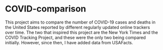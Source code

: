 # COVID-comparison
This project aims to compare the number of COVID-19 cases and deaths in the United States reported by different regularly updated online trackers over time. The two that inspired this project are the New York Times and the COVID Tracking Project, and these were the only two being compared initially. However, since then, I have added data from USAFacts.
